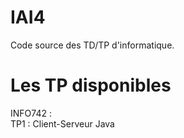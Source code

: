 # IAI4

Code source des TD/TP d'informatique.

# Les TP disponibles

INFO742 :  
  TP1 : Client-Serveur Java
